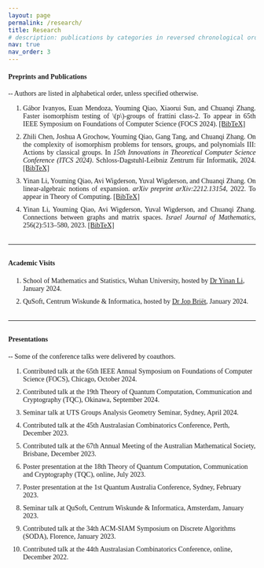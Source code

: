 ```yaml
---
layout: page
permalink: /research/
title: Research
# description: publications by categories in reversed chronological order. generated by jekyll-scholar.
nav: true
nav_order: 3
---
```


<link href="https://fonts.googleapis.com/css2?family=EB+Garamond&display=swap" rel="stylesheet">
<style>
    body {
        font-family: 'Palatino', 'Palatino Linotype', 'Palatino LT STD', 'Book Antiqua', 'Georgia', serif;
    }
    ol.custom-list {
    list-style: decimal;
    padding-left: 30px;
    }
    ol.custom-list li {
    margin-bottom: 10px;
    }
    .popup {
        display: none;
        position: fixed;
        left: 50%;
        top: 50%;
        transform: translate(-50%, -50%);
        border: 2px outset #333;
        padding: 20px;
        background-color: var(--global-bg-color);
        z-index: 1000;
        box-shadow: 0 0 10px rgba(0, 0, 0, 0.1);
        max-width: 90%;
        overflow-y: auto;
    }
    .overlay {
        display: none;
        position: fixed;
        left: 0;
        top: 0;
        width: 100%;
        height: 100%;
        background-color: rgba(0, 0, 0, 0.5);
        z-index: 999;
    }
    .popup-header {
        text-align: right; /* Aligns the close button to the right */
        margin-top: -15px;
    }
    .close-button {
        display: inline-block;
        cursor: pointer;
        font-size: 30px;
        color: #555;
    }
    pre {
        white-space: pre-wrap; /* Ensures the text wraps inside the popup */
        word-wrap: break-word; /* Breaks long words to wrap */
        color: var(--global-text-color); /* Background color of the text inside the popup */
        text-align: left;
        }
</style>

#### Preprints and Publications
-- Authors are listed in alphabetical order, unless specified otherwise.

<ol class="custom-list" style="text-align: justify;">
    <li>Gábor Ivanyos, Euan Mendoza, Youming Qiao, Xiaorui Sun, and Chuanqi Zhang. Faster isomorphism testing of \(p\)-groups of frattini class-2. To appear in 65th IEEE Symposium on Foundations of Computer Science (FOCS 2024). <a href="#" class="bibTeXLink" data-content-id="content4">[BibTeX]</a></li>
    <li>Zhili Chen, Joshua A Grochow, Youming Qiao, Gang Tang, and Chuanqi Zhang. On the complexity of isomorphism problems for tensors, groups, and polynomials III: Actions by classical groups. In <em>15th Innovations in Theoretical Computer Science Conference (ITCS 2024)</em>. Schloss-Dagstuhl-Leibniz Zentrum für Informatik, 2024. <a href="#" class="bibTeXLink" data-content-id="content3">[BibTeX]</a></li>
    <li>Yinan Li, Youming Qiao, Avi Wigderson, Yuval Wigderson, and Chuanqi Zhang. On linear-algebraic notions of expansion. <em>arXiv preprint arXiv:2212.13154</em>, 2022. To appear in Theory of Computing. <a href="#" class="bibTeXLink" data-content-id="content2">[BibTeX]</a></li>
    <li>Yinan Li, Youming Qiao, Avi Wigderson, Yuval Wigderson, and Chuanqi Zhang. Connections between graphs and matrix spaces. <em>Israel Journal of Mathematics</em>, 256(2):513–580, 2023. <a href="#" class="bibTeXLink" data-content-id="content1">[BibTeX]</a></li>
</ol>

<div id="overlay" class="overlay"></div>

<div id="popup" class="popup">
    <div class="popup-header">
        <span class="close-button" id="closeButton">&times;</span>
    </div>
    <pre id="popupContent">Sorry, I'm trying to add this information.</pre>
</div>

<script>
document.addEventListener('DOMContentLoaded', function() {

     const contents = {

        content4: 
`@inproceedings{ivanyos2024faster,
  title={Faster isomorphism testing of $p$-groups of Frattini class-2},
  author={Ivanyos, G{\'a}bor and Mendoza, Euan and Qiao, Youming and Sun, Xiaorui and Zhang, Chuanqi},
  note={To appear in the 65th IEEE Symposium on Foundations of Computer Science (FOCS 2024).}
}`,
        content3: 
`@inproceedings{chen2023complexity,
  title={On the Complexity of Isomorphism Problems for Tensors, Groups, and Polynomials III: Actions by Classical Groups},
  author={Chen, Zhili and Grochow, Joshua A and Qiao, Youming and Tang, Gang and Zhang, Chuanqi},
  booktitle={15th Innovations in Theoretical Computer Science Conference (ITCS 2024)},
  year={2024},
  organization={Schloss-Dagstuhl-Leibniz Zentrum f{\"u}r Informatik}
}`,
        content2: 
`@article{li2022linear,
  title={On linear-algebraic notions of expansion},
  author={Li, Yinan and Qiao, Youming and Wigderson, Avi and Wigderson, Yuval and Zhang, Chuanqi},
  journal={arXiv preprint arXiv:2212.13154},
  note={To appear in Theory of Computing.},
  year={2022}
}`,
        content1: 
`@article{li2023connections,
  title={Connections between graphs and matrix spaces},
  author={Li, Yinan and Qiao, Youming and Wigderson, Avi and Wigderson, Yuval and Zhang, Chuanqi},
  journal={Israel Journal of Mathematics},
  volume={256},
  number={2},
  pages={513--580},
  year={2023},
  publisher={Springer}
}`
    };

    document.querySelectorAll('.bibTeXLink').forEach(function(link) {
        link.addEventListener('click', function(event) {
            event.preventDefault();
            const contentId = link.getAttribute('data-content-id');
            const content = contents[contentId];
            document.getElementById('popupContent').textContent = content;
            document.getElementById('popup').style.display = 'block';
            document.getElementById('overlay').style.display = 'block';
        });
    });

    document.getElementById('closeButton').addEventListener('click', function() {
        document.getElementById('popup').style.display = 'none';
        document.getElementById('overlay').style.display = 'none';
    });

    document.getElementById('overlay').addEventListener('click', function() {
        document.getElementById('popup').style.display = 'none';
        document.getElementById('overlay').style.display = 'none';
    });
});
</script>

<hr style="width: 100%; margin-top: 30px; margin-bottom: 30px;"/>

#### Academic Visits
<p style="margin-bottom: 20px;"></p>
<ol class="custom-list">
    <li>School of Mathematics and Statistics, Wuhan University, hosted by <a href="https://www.yinanli.com/">Dr Yinan Li</a>, January 2024. </li>
    <li>QuSoft, Centrum Wiskunde & Informatica, hosted by <a href="https://homepages.cwi.nl/~jop/">Dr Jop Briët</a>, January 2024. </li>
</ol>

<hr style="width: 100%; margin-top: 30px; margin-bottom: 30px;"/>

#### Presentations 
-- Some of the conference talks were delivered by coauthors.

<ol class="custom-list">
    <li>Contributed talk at the 65th IEEE Annual Symposium on Foundations of Computer Science (FOCS), Chicago, October 2024.</li>
    <li>Contributed talk at the 19th Theory of Quantum Computation, Communication and Cryptography (TQC), Okinawa, September 2024.</li>
    <li>Seminar talk at UTS Groups Analysis Geometry Seminar, Sydney, April 2024.</li>
    <li>Contributed talk at the 45th Australasian Combinatorics Conference, Perth, December 2023.</li>
    <li>Contributed talk at the 67th Annual Meeting of the Australian Mathematical Society, Brisbane, December 2023.</li>
    <li>Poster presentation at the 18th Theory of Quantum Computation, Communication and Cryptography (TQC), online, July 2023.</li>
    <li>Poster presentation at the 1st Quantum Australia Conference, Sydney, February 2023.</li>
    <li>Seminar talk at QuSoft, Centrum Wiskunde & Informatica, Amsterdam, January 2023.</li>
    <li>Contributed talk at the 34th ACM-SIAM Symposium on Discrete Algorithms (SODA), Florence, January 2023.</li>
    <li>Contributed talk at the 44th Australasian Combinatorics Conference, online, December 2022.</li>
</ol>
